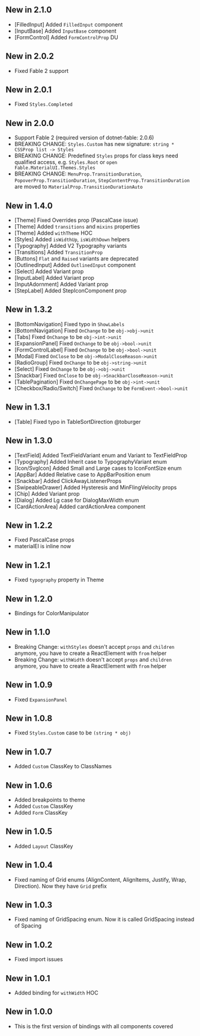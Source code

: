 ## New in 2.1.0
* [FilledInput] Added `FilledInput` component
* [InputBase] Added `InputBase` component
* [FormControl] Added `FormControlProp` DU

## New in 2.0.2
* Fixed Fable 2 support

## New in 2.0.1
* Fixed `Styles.Completed`

## New in 2.0.0
* Support Fable 2 (required version of dotnet-fable: 2.0.6)
* BREAKING CHANGE: `Styles.Custom` has new signature: `string * CSSProp list -> Styles`
* BREAKING CHANGE: Predefined `Styles` props for class keys need qualified access, e.g. `Styles.Root` or `open Fable.MaterialUI.Themes.Styles`
* BREAKING CHANGE: `MenuProp.TransitionDuration`, `PopoverProp.TransitionDuration`, `StepContentProp.TransitionDuration` are moved to `MaterialProp.TransitionDurationAuto`

## New in 1.4.0
* [Theme] Fixed Overrides prop (PascalCase issue)
* [Theme] Added `transitions` and `mixins` properties
* [Theme] Added `withTheme` HOC
* [Styles] Added `isWidthUp`, `isWidthDown` helpers
* [Typography] Added V2 Typography variants
* [Transitions] Added `TransitionProp`
* [Buttons] `Flat` and `Raised` variants are deprecated
* [OutlinedInput] Added `OutlinedInput` component
* [Select] Added Variant prop
* [InputLabel] Added Variant prop
* [InputAdornment] Added Variant prop
* [StepLabel] Added StepIconComponent prop

## New in 1.3.2
* [BottomNavigation] Fixed typo in `ShowLabels`
* [BottomNavigation] Fixed `OnChange` to be `obj->obj->unit`
* [Tabs] Fixed `OnChange` to be `obj->int->unit`
* [ExpansionPanel] Fixed `OnChange` to be `obj->bool->unit`
* [FormControlLabel] Fixed `OnChange` to be `obj->bool->unit`
* [Modal] Fixed `OnClose` to be `obj->ModalCloseReason->unit`
* [RadioGroup] Fixed `OnChange` to be `obj->string->unit`
* [Select] Fixed `OnChange` to be `obj->obj->unit`
* [Snackbar] Fixed `OnClose` to be `obj->SnackbarCloseReason->unit`
* [TablePagination] Fixed `OnChangePage` to be `obj->int->unit`
* [Checkbox/Radio/Switch] Fixed `OnChange` to be `FormEvent->bool->unit`

## New in 1.3.1
* [Table] Fixed typo in TableSortDirection @toburger

## New in 1.3.0
* [TextField] Added TextFieldVariant enum and Variant to TextFieldProp
* [Typography] Added Inherit case to TypographyVariant enum
* [Icon/SvgIcon] Added Small and Large cases to IconFontSize enum
* [AppBar] Added Relative case to AppBarPosition enum
* [Snackbar] Added ClickAwayListenerProps
* [SwipeableDrawer] Added Hysteresis and MinFlingVelocity props
* [Chip] Added Variant prop
* [Dialog] Added Lg case for DialogMaxWidth enum
* [CardActionArea] Added cardActionArea component

## New in 1.2.2
* Fixed PascalCase props
* materialEl is inline now

## New in 1.2.1
* Fixed `typography` property in Theme

## New in 1.2.0
* Bindings for ColorManipulator

## New in 1.1.0
* Breaking Change: `withStyles` doesn't accept `props` and `children` anymore, you have to create a ReactElement with `from` helper
* Breaking Change: `withWidth` doesn't accept `props` and `children` anymore, you have to create a ReactElement with `from` helper

## New in 1.0.9
* Fixed `ExpansionPanel`

## New in 1.0.8
* Fixed `Styles.Custom` case to be `(string * obj)`

## New in 1.0.7
* Added `Custom` ClassKey to ClassNames

## New in 1.0.6
* Added breakpoints to theme
* Added `Custom` ClassKey
* Added `Form` ClassKey

## New in 1.0.5
* Added `Layout` ClassKey

## New in 1.0.4
* Fixed naming of Grid enums (AlignContent, AlignItems, Justify, Wrap, Direction). Now they have `Grid` prefix

## New in 1.0.3 
* Fixed naming of GridSpacing enum. Now it is called GridSpacing instead of Spacing

## New in 1.0.2
* Fixed import issues

## New in 1.0.1
* Added binding for `withWidth` HOC

## New in 1.0.0
* This is the first version of bindings with all components covered